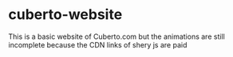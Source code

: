# cuberto-website
This is  a basic website of Cuberto.com but the animations are still incomplete because the CDN links of shery js are paid
